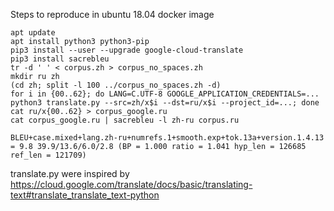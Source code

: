 Steps to reproduce in ubuntu 18.04 docker image
```
apt update
apt install python3 python3-pip
pip3 install --user --upgrade google-cloud-translate
pip3 install sacrebleu
tr -d ' ' < corpus.zh > corpus_no_spaces.zh
mkdir ru zh
(cd zh; split -l 100 ../corpus_no_spaces.zh -d)
for i in {00..62}; do LANG=C.UTF-8 GOOGLE_APPLICATION_CREDENTIALS=... python3 translate.py --src=zh/x$i --dst=ru/x$i --project_id=...; done
cat ru/x{00..62} > corpus_google.ru
cat corpus_google.ru | sacrebleu -l zh-ru corpus.ru
```
```
BLEU+case.mixed+lang.zh-ru+numrefs.1+smooth.exp+tok.13a+version.1.4.13 = 9.8 39.9/13.6/6.0/2.8 (BP = 1.000 ratio = 1.041 hyp_len = 126685 ref_len = 121709)
```
translate.py were inspired by https://cloud.google.com/translate/docs/basic/translating-text#translate_translate_text-python